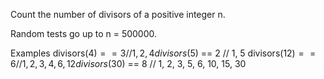Count the number of divisors of a positive integer n.

Random tests go up to n = 500000.

Examples
divisors($4)  == 3  // 1, 2, 4
divisors($5)  == 2  // 1, 5
divisors($12) == 6  // 1, 2, 3, 4, 6, 12
divisors($30) == 8  // 1, 2, 3, 5, 6, 10, 15, 30